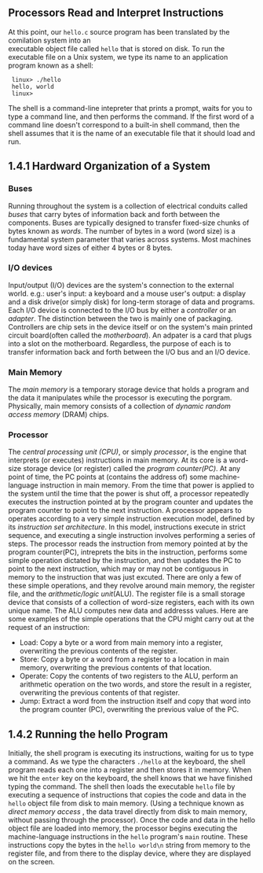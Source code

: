 ## Processors Read and Interpret Instructions ##
At this point, our `hello.c` source program has been translated by the comilation system into an <br>
executable object file called `hello` that is stored on disk. To run the executable file on a Unix system, 
we type its name to an application program known as a shell: 
```
 linux> ./hello
 hello, world
 linux>
```
The shell is a command-line intepreter that prints a prompt, waits for you to type a command line, and then performs the command.
If the first word of a command line doesn't correspond to a built-in shell command, then  the shell assumes that it is the name of
an executable file that it should load and run.

## 1.4.1 Hardward Organization of a System ##
### Buses ###
Running throughout the system is a collection of electrical conduits called *buses* that carry bytes of information back and forth between the
components. Buses are typically designed to transfer fixed-size chunks of bytes known as *words*. The number of bytes in a word (word size) is a
fundamental system parameter that varies across systems. Most machines today have word sizes of either 4 bytes or 8 bytes.

### I/O devices ###
Input/output (I/O) devices are the system's connection to the external world. 
e.g.: user's input: a keyboard and a mouse
user's output: a display and a disk drive(or simply disk) for long-term storage of data and programs.
Each I/O device is connected to the I/O bus by either a *controller* or an *adapter*. The distinction between the two is mainly one 
of packaging. Controllers are chip sets in the device itself or on the system's main printed circuit board(often called the *motherboard*). 
An adpater is a card that plugs into a slot on the motherboard. Regardless, the purpose of each is to transfer information back and forth
between the I/O bus and an I/O device.

### Main Memory ###
The *main memory* is a temporary storage device that holds a program and the data it manipulates while the processor
is executing the porgram. Physically, main memory consists of a collection of *dynamic random access memory* (DRAM) chips.

### Processor ###
The *central processing unit (CPU)*, or simply *processor*, is the engine that interprets (or executes) instructions in main memory.
At its core is a word-size storage device (or register) called the *program counter(PC)*.  At any point of time, the PC points at (contains
the address of) some machine-language instruction in main memory.
From the time that power is applied to the system until the time that the power is shut off, a processor repeatedly executes the instruction pointed
at by the program counter and updates the program counter to point to the next instruction. A processor appears to operates according to a very simple
instruction execution model, defined by its *instruction set architecture*. In this model, instructions execute in strict sequence, and executing a single instruction involves performing a series of steps. The processor reads the instruction from memory pointed at by the program counter(PC), intreprets the bits in the instruction, performs some simple operation dictated by the instruction, and then updates the PC to point to the next instruction, which may or may not be contiguous in memory to the instruction that was just excuted.
There are only a few of these simple operations, and they revolve around main memory, the register file, and the *arithmetic/logic unit*(ALU). The register file is a small storage device that consists of a collection of word-size registers, each with its own unique name. The ALU computes new data
and addresss values. Here are some examples of the simple operations that the CPU might carry out at the request of an instruction:
<ul>
  <li>Load: Copy a byte or a word from main memory into a register, overwriting the previous contents of the register.</li>
  <li>Store: Copy a byte or a word from a register to a location in main memory, overwriting the previous contents of that location.</li>
  <li>Operate: Copy the contents of two registers to the ALU, perform an arithmetic operation on the two words, and store the result in a register, overwriting the previous contents of that register.</li>
  <li>Jump: Extract a word from the instruction itself and copy that word into the program counter (PC), overwriting the previous value of the PC.</li>
 </ul>

## 1.4.2 Running the hello Program
Initially, the shell program is executing its instructions, waiting for us to type a command. As we type the characters `./hello` at the keyboard, the shell program reads each one into a register and then stores it in memory.
When we hit the `enter` key on the keyboard, the shell knows that we have finished typing the command. The shell then loads the executable `hello` file by executing a sequence of instructions that copies the code and data in the `hello` object file from disk to main memory. (Using a technique known as *direct memory access* , the data travel directly from disk to main memory, without passing through the processor).
Once the code and data in the hello object file are loaded into memory, the processor begins executing the machine-language instructions in the `hello` program's `main` routine. These instructions copy the bytes in the `hello world\n` string from memory to the register file, and from there to the display 
device, where they are displayed on the screen.

